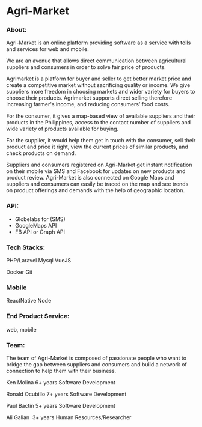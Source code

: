 # Agri-Market

### About:
Agri-Market is an online platform providing software as a service with tolls and services for web and mobile.

We are an avenue that allows direct communication between agricultural suppliers and consumers in order to solve fair price of products. 

Agrimarket is a platform for buyer and seller to get better market price and create a competitive market without sacrificing quality or income. We give suppliers more freedom in choosing markets and wider variety for buyers to choose their products. Agrimarket supports direct selling therefore increasing farmer's income, and reducing consumers’ food costs.

For the consumer, it gives a map-based view of available suppliers and their products in the Philippines, access to the contact number of suppliers and wide variety of products available for buying. 

For the supplier, it would help them get in touch with the consumer, sell their product and price it right, view the current prices of similar products, and check products on demand. 

Suppliers and consumers registered on Agri-Market get instant notification on their mobile via SMS and Facebook for updates on new products and product review. Agri-Market is also connected on Google Maps and suppliers and consumers can easily be traced on the map and see trends on product offerings and demands with the help of geographic location.


### API:
* Globelabs for (SMS)
* GoogleMaps API
* FB API or Graph API

### Tech Stacks:
PHP/Laravel
Mysql
VueJS

Docker
Git

### Mobile 
ReactNative
Node

### End Product Service:
web, mobile

### Team:
The team of Agri-Market is composed of passionate people who want to bridge the gap between suppliers and consumers and build a network of connection to help them with their business. 

Ken Molina
6+ years Software Development

Ronald Ocubillo
7+ years Software Development

Paul Bactin
5+ years Software Development

Ali Galian 
3+ years Human Resources/Researcher

